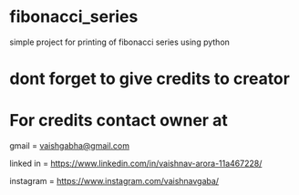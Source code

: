# fibonacci_series

simple project for printing of fibonacci series using python

# dont forget to give credits to creator

# For credits contact owner at 

gmail = vaishgabha@gmail.com

linked in = https://www.linkedin.com/in/vaishnav-arora-11a467228/

instagram = https://www.instagram.com/vaishnavgaba/
